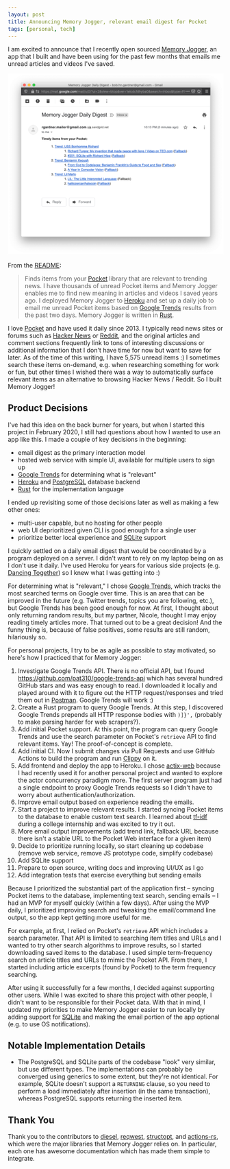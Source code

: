 ```yaml
---
layout: post
title: Announcing Memory Jogger, relevant email digest for Pocket
tags: [personal, tech]
---
```


I am excited to announce that I recently open sourced [Memory
Jogger](https://github.com/rgardner/memory-jogger), an app that I built and
have been using for the past few months that emails me unread articles and
videos I've saved.

![Memory Jogger Sample Email Digest](/assets/memory_jogger_sample_email.png)

<!-- more -->

From the [README][memory-jogger-readme]:

> Finds items from your [Pocket][pocket] library that are relevant to
> trending news. I have thousands of unread Pocket items and Memory Jogger
> enables me to find new meaning in articles and videos I saved years ago. I
> deployed Memory Jogger to [Heroku][heroku] and set up a
> daily job to email me unread Pocket items based on [Google
> Trends][google-trends] results from the past two days. Memory Jogger is
> written in [Rust][rust].

I love [Pocket][pocket] and have used it daily since 2013. I typically read
news sites or forums such as [Hacker News](https://news.ycombinator.com/) or
[Reddit](https://www.reddit.com/), and the original articles and comment
sections frequently link to tons of interesting discussions or additional
information that I don't have time for now but want to save for later. As of
the time of this writing, I have 5,575 unread items :) I sometimes search these
items on-demand, e.g. when researching something for work or fun, but other
times I wished there was a way to automatically surface relevant items as an
alternative to browsing Hacker News / Reddit. So I built Memory Jogger!

## Product Decisions

I've had this idea on the back burner for years, but when I started this
project in February 2020, I still had questions about how I wanted to use an
app like this. I made a couple of key decisions in the beginning:

- email digest as the primary interaction model
- hosted web service with simple UI, available for multiple users to sign up
- [Google Trends][google-trends] for determining what is "relevant"
- [Heroku][heroku] and [PostgreSQL](https://www.postgresql.org/) database
  backend
- [Rust][rust] for the implementation language

I ended up revisiting some of those decisions later as well as making a few
other ones:

- multi-user capable, but no hosting for other people
- web UI deprioritized given CLI is good enough for a single user
- prioritize better local experience and
  [SQLite](https://sqlite.org/index.html) support

I quickly settled on a daily email digest that would be coordinated by a
program deployed on a server. I didn't want to rely on my laptop being on as
I don't use it daily. I've used Heroku for years for various side projects
(e.g. [Dancing Together][dancing-together]) so I knew what I was getting into
:)

For determining what is "relevant," I chose [Google Trends][google-trends],
which tracks the most searched terms on Google over time. This is an area that
can be improved in the future (e.g. Twitter trends, topics you are following,
etc.), but Google Trends has been good enough for now. At first, I thought
about only returning random results, but my partner, Nicole, thought I may
enjoy reading timely articles more. That turned out to be a great decision!
And the funny thing is, because of false positives, some results are still
random, hilariously so.

For personal projects, I try to be as agile as possible to stay motivated, so
here's how I practiced that for Memory Jogger:

1. Investigate Google Trends API. There is no official API, but I found
   <https://github.com/pat310/google-trends-api> which has several hundred GitHub
   stars and was easy enough to read. I downloaded it locally and played
   around with it to figure out the HTTP request/responses and tried them out in
   [Postman](https://www.postman.com/). Google Trends will work :)
1. Create a Rust program to query Google Trends. At this step, I discovered
   Google Trends prepends all HTTP response bodies with `)]}',` (probably to
   make parsing harder for web scrapers?).
1. Add initial Pocket support. At this point, the program can query Google
   Trends and use the search parameter on Pocket's `retrieve` API to find
   relevant items. Yay! The proof-of-concept is complete.
1. Add initial CI. Now I submit changes via Pull Requests and use GitHub
   Actions to build the program and run [Clippy][rust-clippy] on it.
1. Add frontend and deploy the app to Heroku. I chose [actix-web][actix-web]
   because I had recently used it for another personal project and wanted to
   explore the actor concurrency paradigm more. The first server program just
   had a single endpoint to proxy Google Trends requests so I didn't have to
   worry about authentication/authorization.
1. Improve email output based on experience reading the emails.
1. Start a project to improve relevant results. I started syncing Pocket items
   to the database to enable custom text search. I learned about
   [tf-idf][tf-idf] during a college internship and was excited to try it out.
1. More email output improvements (add trend link, fallback URL because there
   isn't a stable URL to the Pocket Web interface for a given item)
1. Decide to prioritize running locally, so start cleaning up codebase (remove
   web service, remove JS prototype code, simplify codebase)
1. Add SQLite support
1. Prepare to open source, writing docs and improving UI/UX as I go
1. Add integration tests that exercise everything but sending emails

Because I prioritized the substantial part of the application first – syncing
Pocket items to the database, implementing text search, sending emails – I had
an MVP for myself quickly (within a few days). After using the MVP daily, I
prioritized improving search and tweaking the email/command line output, so
the app kept getting more useful for me.

For example, at first, I relied on Pocket's `retrieve` API which includes a
search parameter. That API is limited to searching item titles and URLs and I
wanted to try other search algorithms to improve results, so I started
downloading saved items to the database. I used simple term-frequency search
on article titles and URLs to mimic the Pocket API. From there, I started
including article excerpts (found by Pocket) to the term frequency searching.

After using it successfully for a few months, I decided against supporting
other users. While I was excited to share this project with other people, I
didn't want to be responsible for their Pocket data. With that in mind, I
updated my priorities to make Memory Jogger easier to run locally by adding
support for [SQLite](https://sqlite.org/index.html) and making the email
portion of the app optional (e.g. to use OS notifications).

## Notable Implementation Details

- The PostgreSQL and SQLite parts of the codebase "look" very similar, but use
  different types. The implementations can probably be converged using generics
  to some extent, but they're not identical. For example, SQLite doesn't support
  a `RETURNING` clause, so you need to perform a load immediately after
  insertion (in the same transaction), whereas PostgreSQL supports returning
  the inserted item.

## Thank You

Thank you to the contributors to [diesel][diesel], [reqwest][reqwest],
[structopt][structopt], and [actions-rs][actions-rs], which were the major
libraries that Memory Jogger relies on. In particular, each one has awesome
documentation which has made them simple to integrate.

[actions-rs]: https://github.com/actions-rs
[actix-web]: https://github.com/actix/actix-web
[dancing-together]: https://github.com/rgardner/dancing-together
[diesel]: https://diesel.rs/
[google-trends]: https://trends.google.com/trends/
[heroku]: https://www.heroku.com/
[memory-jogger]: https://github.com/rgardner/memory-jogger
[memory-jogger-readme]: https://github.com/rgardner/memory-jogger/tree/7431e5339158dd250481a95f457f6a545fefae75#memory-jogger
[pocket]: https://getpocket.com/
[reqwest]: https://github.com/seanmonstar/reqwest
[rust]: https://www.rust-lang.org/
[rust-clippy]: https://github.com/rust-lang/rust-clippy
[structopt]: https://github.com/TeXitoi/structopt
[tf-idf]: https://en.wikipedia.org/wiki/Tf%E2%80%93idf
